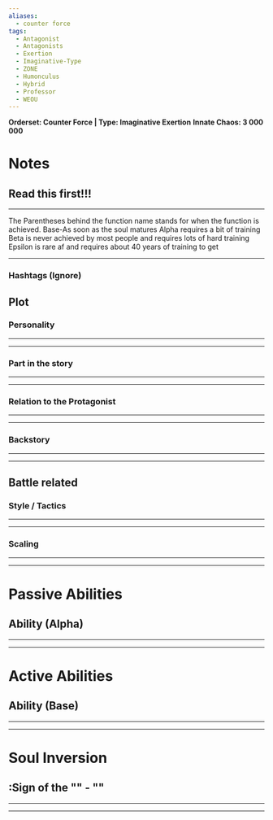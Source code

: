 ```yaml
---
aliases:
  - counter force
tags:
  - Antagonist
  - Antagonists
  - Exertion
  - Imaginative-Type
  - ZONE
  - Humonculus
  - Hybrid
  - Professor
  - WEOU
---
```

**Orderset: Counter Force  | Type: Imaginative Exertion**
**Innate Chaos:  3 000 000**

# Notes
## Read this first!!!
___
The Parentheses behind the function name stands for when the function is achieved.
Base-As soon as the soul matures
Alpha requires a bit of training 
Beta is never achieved by most people and requires lots of hard training
Epsilon is rare af and requires about 40 years of training to get
___
### Hashtags (Ignore)


## Plot
### Personality
___

___
### Part in the story
___

___
### Relation to the Protagonist
___

___
### Backstory
___

___

## Battle related

### Style / Tactics
___

___
### Scaling 
___

___


# Passive Abilities
## Ability (Alpha)
___

___


# Active Abilities
## Ability (Base)
___

___

# Soul Inversion
##  :Sign of the "" - ""
___

___

